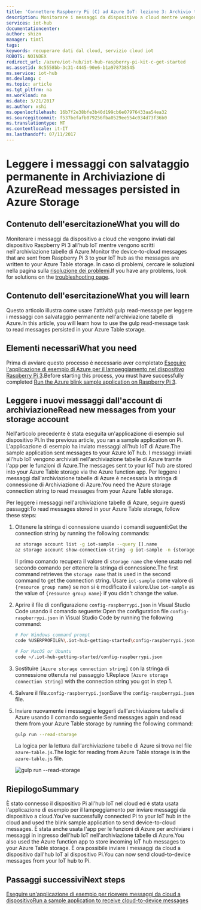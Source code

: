 ```yaml
---
title: 'Connettere Raspberry Pi (C) ad Azure IoT: lezione 3: Archivio tabelle | Documentazione Microsoft'
description: Monitorare i messaggi da dispositivo a cloud mentre vengono scritti nell'archiviazione tabelle di Azure.
services: iot-hub
documentationcenter: 
author: shizn
manager: timtl
tags: 
keywords: recuperare dati dal cloud, servizio cloud iot
ROBOTS: NOINDEX
redirect_url: /azure/iot-hub/iot-hub-raspberry-pi-kit-c-get-started
ms.assetid: 8c5558bb-3c31-4445-90e6-b1a978738545
ms.service: iot-hub
ms.devlang: c
ms.topic: article
ms.tgt_pltfrm: na
ms.workload: na
ms.date: 3/21/2017
ms.author: xshi
ms.openlocfilehash: 16b7f2e38bfe3b40d199cb6e07976433aa54ea32
ms.sourcegitcommit: f537befafb079256fba0529ee554c034d73f36b0
ms.translationtype: MT
ms.contentlocale: it-IT
ms.lasthandoff: 07/11/2017
---
```

# <a name="read-messages-persisted-in-azure-storage"></a><span data-ttu-id="a2698-104">Leggere i messaggi con salvataggio permanente in Archiviazione di Azure</span><span class="sxs-lookup"><span data-stu-id="a2698-104">Read messages persisted in Azure Storage</span></span>
## <a name="what-you-will-do"></a><span data-ttu-id="a2698-105">Contenuto dell'esercitazione</span><span class="sxs-lookup"><span data-stu-id="a2698-105">What you will do</span></span>
<span data-ttu-id="a2698-106">Monitorare i messaggi da dispositivo a cloud che vengono inviati dal dispositivo Raspberry Pi 3 all'hub IoT mentre vengono scritti nell'archiviazione tabelle di Azure.</span><span class="sxs-lookup"><span data-stu-id="a2698-106">Monitor the device-to-cloud messages that are sent from Raspberry Pi 3 to your IoT hub as the messages are written to your Azure Table storage.</span></span> <span data-ttu-id="a2698-107">In caso di problemi, cercare le soluzioni nella pagina sulla [risoluzione dei problemi](iot-hub-raspberry-pi-kit-c-troubleshooting.md).</span><span class="sxs-lookup"><span data-stu-id="a2698-107">If you have any problems, look for solutions on the [troubleshooting page](iot-hub-raspberry-pi-kit-c-troubleshooting.md).</span></span>

## <a name="what-you-will-learn"></a><span data-ttu-id="a2698-108">Contenuto dell'esercitazione</span><span class="sxs-lookup"><span data-stu-id="a2698-108">What you will learn</span></span>
<span data-ttu-id="a2698-109">Questo articolo illustra come usare l'attività gulp read-message per leggere i messaggi con salvataggio permanente nell'archiviazione tabelle di Azure.</span><span class="sxs-lookup"><span data-stu-id="a2698-109">In this article, you will learn how to use the gulp read-message task to read messages persisted in your Azure Table storage.</span></span>

## <a name="what-you-need"></a><span data-ttu-id="a2698-110">Elementi necessari</span><span class="sxs-lookup"><span data-stu-id="a2698-110">What you need</span></span>
<span data-ttu-id="a2698-111">Prima di avviare questo processo è necessario aver completato [Eseguire l'applicazione di esempio di Azure per il lampeggiamento nel dispositivo Raspberry Pi 3](iot-hub-raspberry-pi-kit-c-lesson3-run-azure-blink.md).</span><span class="sxs-lookup"><span data-stu-id="a2698-111">Before starting this process, you must have successfully completed [Run the Azure blink sample application on Raspberry Pi 3](iot-hub-raspberry-pi-kit-c-lesson3-run-azure-blink.md).</span></span>

## <a name="read-new-messages-from-your-storage-account"></a><span data-ttu-id="a2698-112">Leggere i nuovi messaggi dall'account di archiviazione</span><span class="sxs-lookup"><span data-stu-id="a2698-112">Read new messages from your storage account</span></span>
<span data-ttu-id="a2698-113">Nell'articolo precedente è stata eseguita un'applicazione di esempio sul dispositivo Pi.</span><span class="sxs-lookup"><span data-stu-id="a2698-113">In the previous article, you ran a sample application on Pi.</span></span> <span data-ttu-id="a2698-114">L'applicazione di esempio ha inviato messaggi all'hub IoT di Azure.</span><span class="sxs-lookup"><span data-stu-id="a2698-114">The sample application sent messages to your Azure IoT hub.</span></span> <span data-ttu-id="a2698-115">I messaggi inviati all'hub IoT vengono archiviati nell'archiviazione tabelle di Azure tramite l'app per le funzioni di Azure.</span><span class="sxs-lookup"><span data-stu-id="a2698-115">The messages sent to your IoT hub are stored into your Azure Table storage via the Azure function app.</span></span> <span data-ttu-id="a2698-116">Per leggere i messaggi dall'archiviazione tabelle di Azure è necessaria la stringa di connessione di Archiviazione di Azure.</span><span class="sxs-lookup"><span data-stu-id="a2698-116">You need the Azure storage connection string to read messages from your Azure Table storage.</span></span>

<span data-ttu-id="a2698-117">Per leggere i messaggi nell'archiviazione tabelle di Azure, seguire questi passaggi:</span><span class="sxs-lookup"><span data-stu-id="a2698-117">To read messages stored in your Azure Table storage, follow these steps:</span></span>

1. <span data-ttu-id="a2698-118">Ottenere la stringa di connessione usando i comandi seguenti:</span><span class="sxs-lookup"><span data-stu-id="a2698-118">Get the connection string by running the following commands:</span></span>

   ```bash
   az storage account list -g iot-sample --query [].name
   az storage account show-connection-string -g iot-sample -n {storage name}
   ```

   <span data-ttu-id="a2698-119">Il primo comando recupera il valore di `storage name` che viene usato nel secondo comando per ottenere la stringa di connessione.</span><span class="sxs-lookup"><span data-stu-id="a2698-119">The first command retrieves the `storage name` that is used in the second command to get the connection string.</span></span> <span data-ttu-id="a2698-120">Usare `iot-sample` come valore di `{resource group name}` se non si è modificato il valore.</span><span class="sxs-lookup"><span data-stu-id="a2698-120">Use `iot-sample` as the value of `{resource group name}` if you didn't change the value.</span></span>
2. <span data-ttu-id="a2698-121">Aprire il file di configurazione `config-raspberrypi.json` in Visual Studio Code usando il comando seguente:</span><span class="sxs-lookup"><span data-stu-id="a2698-121">Open the configuration file `config-raspberrypi.json` in Visual Studio Code by running the following command:</span></span>

   ```bash
   # For Windows command prompt
   code %USERPROFILE%\.iot-hub-getting-started\config-raspberrypi.json
   
   # For MacOS or Ubuntu
   code ~/.iot-hub-getting-started/config-raspberrypi.json
   ```
3. <span data-ttu-id="a2698-122">Sostituire `[Azure storage connection string]` con la stringa di connessione ottenuta nel passaggio 1.</span><span class="sxs-lookup"><span data-stu-id="a2698-122">Replace `[Azure storage connection string]` with the connection string you got in step 1.</span></span>
4. <span data-ttu-id="a2698-123">Salvare il file.`config-raspberrypi.json`</span><span class="sxs-lookup"><span data-stu-id="a2698-123">Save the `config-raspberrypi.json` file.</span></span>
5. <span data-ttu-id="a2698-124">Inviare nuovamente i messaggi e leggerli dall'archiviazione tabelle di Azure usando il comando seguente:</span><span class="sxs-lookup"><span data-stu-id="a2698-124">Send messages again and read them from your Azure Table storage by running the following command:</span></span>
   
   ```bash
   gulp run --read-storage
   ```
   
   <span data-ttu-id="a2698-125">La logica per la lettura dall'archiviazione tabelle di Azure si trova nel file `azure-table.js`.</span><span class="sxs-lookup"><span data-stu-id="a2698-125">The logic for reading from Azure Table storage is in the `azure-table.js` file.</span></span>
   
   ![gulp run --read-storage](media/iot-hub-raspberry-pi-lessons/lesson3/gulp_read_message_c.png)

## <a name="summary"></a><span data-ttu-id="a2698-127">Riepilogo</span><span class="sxs-lookup"><span data-stu-id="a2698-127">Summary</span></span>
<span data-ttu-id="a2698-128">È stato connesso il dispositivo Pi all'hub IoT nel cloud ed è stata usata l'applicazione di esempio per il lampeggiamento per inviare messaggi da dispositivo a cloud.</span><span class="sxs-lookup"><span data-stu-id="a2698-128">You've successfully connected Pi to your IoT hub in the cloud and used the blink sample application to send device-to-cloud messages.</span></span> <span data-ttu-id="a2698-129">È stata anche usata l'app per le funzioni di Azure per archiviare i messaggi in ingresso dell'hub IoT nell'archiviazione tabelle di Azure.</span><span class="sxs-lookup"><span data-stu-id="a2698-129">You also used the Azure function app to store incoming IoT hub messages to your Azure Table storage.</span></span> <span data-ttu-id="a2698-130">È ora possibile inviare i messaggi da cloud a dispositivo dall'hub IoT al dispositivo Pi.</span><span class="sxs-lookup"><span data-stu-id="a2698-130">You can now send cloud-to-device messages from your IoT hub to Pi.</span></span>

## <a name="next-steps"></a><span data-ttu-id="a2698-131">Passaggi successivi</span><span class="sxs-lookup"><span data-stu-id="a2698-131">Next steps</span></span>
[<span data-ttu-id="a2698-132">Eseguire un'applicazione di esempio per ricevere messaggi da cloud a dispositivo</span><span class="sxs-lookup"><span data-stu-id="a2698-132">Run a sample application to receive cloud-to-device messages</span></span>](iot-hub-raspberry-pi-kit-c-lesson4-send-cloud-to-device-messages.md)

